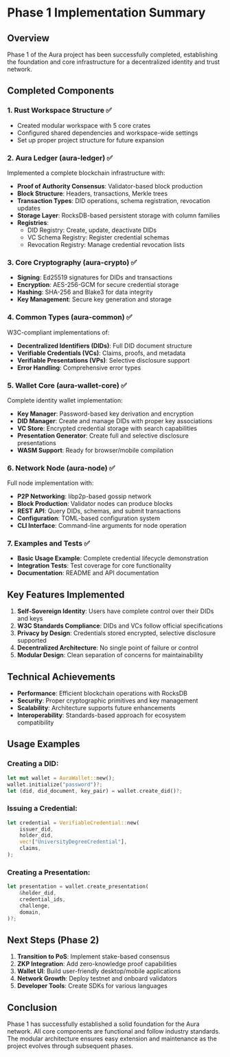 # Phase 1 Implementation Summary

## Overview

Phase 1 of the Aura project has been successfully completed, establishing the foundation and core infrastructure for a decentralized identity and trust network.

## Completed Components

### 1. **Rust Workspace Structure** ✅
- Created modular workspace with 5 core crates
- Configured shared dependencies and workspace-wide settings
- Set up proper project structure for future expansion

### 2. **Aura Ledger (aura-ledger)** ✅
Implemented a complete blockchain infrastructure with:
- **Proof of Authority Consensus**: Validator-based block production
- **Block Structure**: Headers, transactions, Merkle trees
- **Transaction Types**: DID operations, schema registration, revocation updates
- **Storage Layer**: RocksDB-based persistent storage with column families
- **Registries**:
  - DID Registry: Create, update, deactivate DIDs
  - VC Schema Registry: Register credential schemas
  - Revocation Registry: Manage credential revocation lists

### 3. **Core Cryptography (aura-crypto)** ✅
- **Signing**: Ed25519 signatures for DIDs and transactions
- **Encryption**: AES-256-GCM for secure credential storage
- **Hashing**: SHA-256 and Blake3 for data integrity
- **Key Management**: Secure key generation and storage

### 4. **Common Types (aura-common)** ✅
W3C-compliant implementations of:
- **Decentralized Identifiers (DIDs)**: Full DID document structure
- **Verifiable Credentials (VCs)**: Claims, proofs, and metadata
- **Verifiable Presentations (VPs)**: Selective disclosure support
- **Error Handling**: Comprehensive error types

### 5. **Wallet Core (aura-wallet-core)** ✅
Complete identity wallet implementation:
- **Key Manager**: Password-based key derivation and encryption
- **DID Manager**: Create and manage DIDs with proper key associations
- **VC Store**: Encrypted credential storage with search capabilities
- **Presentation Generator**: Create full and selective disclosure presentations
- **WASM Support**: Ready for browser/mobile compilation

### 6. **Network Node (aura-node)** ✅
Full node implementation with:
- **P2P Networking**: libp2p-based gossip network
- **Block Production**: Validator nodes can produce blocks
- **REST API**: Query DIDs, schemas, and submit transactions
- **Configuration**: TOML-based configuration system
- **CLI Interface**: Command-line arguments for node operation

### 7. **Examples and Tests** ✅
- **Basic Usage Example**: Complete credential lifecycle demonstration
- **Integration Tests**: Test coverage for core functionality
- **Documentation**: README and API documentation

## Key Features Implemented

1. **Self-Sovereign Identity**: Users have complete control over their DIDs and keys
2. **W3C Standards Compliance**: DIDs and VCs follow official specifications
3. **Privacy by Design**: Credentials stored encrypted, selective disclosure supported
4. **Decentralized Architecture**: No single point of failure or control
5. **Modular Design**: Clean separation of concerns for maintainability

## Technical Achievements

- **Performance**: Efficient blockchain operations with RocksDB
- **Security**: Proper cryptographic primitives and key management
- **Scalability**: Architecture supports future enhancements
- **Interoperability**: Standards-based approach for ecosystem compatibility

## Usage Examples

### Creating a DID:
```rust
let mut wallet = AuraWallet::new();
wallet.initialize("password")?;
let (did, did_document, key_pair) = wallet.create_did()?;
```

### Issuing a Credential:
```rust
let credential = VerifiableCredential::new(
    issuer_did,
    holder_did,
    vec!["UniversityDegreeCredential"],
    claims,
);
```

### Creating a Presentation:
```rust
let presentation = wallet.create_presentation(
    &holder_did,
    credential_ids,
    challenge,
    domain,
)?;
```

## Next Steps (Phase 2)

1. **Transition to PoS**: Implement stake-based consensus
2. **ZKP Integration**: Add zero-knowledge proof capabilities
3. **Wallet UI**: Build user-friendly desktop/mobile applications
4. **Network Growth**: Deploy testnet and onboard validators
5. **Developer Tools**: Create SDKs for various languages

## Conclusion

Phase 1 has successfully established a solid foundation for the Aura network. All core components are functional and follow industry standards. The modular architecture ensures easy extension and maintenance as the project evolves through subsequent phases.
